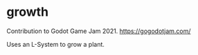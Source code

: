 # growth

Contribution to Godot Game Jam 2021. https://gogodotjam.com/

Uses an L-System to grow a plant.
